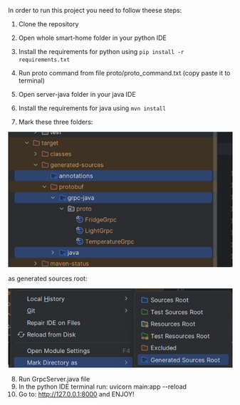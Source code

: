In order to run this project you need to follow theese steps:
1. Clone the repository

2. Open whole smart-home folder in your python IDE
3. Install the requirements for python using `pip install -r requirements.txt`
4. Run proto command from file proto/proto_command.txt (copy paste it to terminal)

5. Open server-java folder in your java IDE
6. Install the requirements for java using `mvn install`
7. Mark these three folders:


![image](images/image.png)


as generated sources root:


![image](images/image1.png)

8. Run GrpcServer.java file 
9. In the python IDE terminal run: uvicorn main:app --reload
10. Go to: http://127.0.0.1:8000 and ENJOY!

